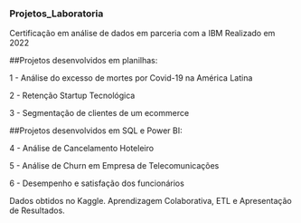 ### Projetos_Laboratoria
Certificação em análise de dados em parceria com a IBM
Realizado em 2022

##Projetos desenvolvidos em planilhas:

1 - Análise do excesso de mortes por Covid-19 na América Latina 

2 - Retenção Startup Tecnológica 

3 - Segmentação de clientes de um ecommerce 

##Projetos desenvolvidos em SQL e Power BI:

4 - Análise de Cancelamento Hoteleiro 

5 - Análise de Churn em Empresa de Telecomunicações

6 - Desempenho e satisfação dos funcionários


Dados obtidos no Kaggle.
Aprendizagem Colaborativa, ETL e Apresentação de Resultados.
